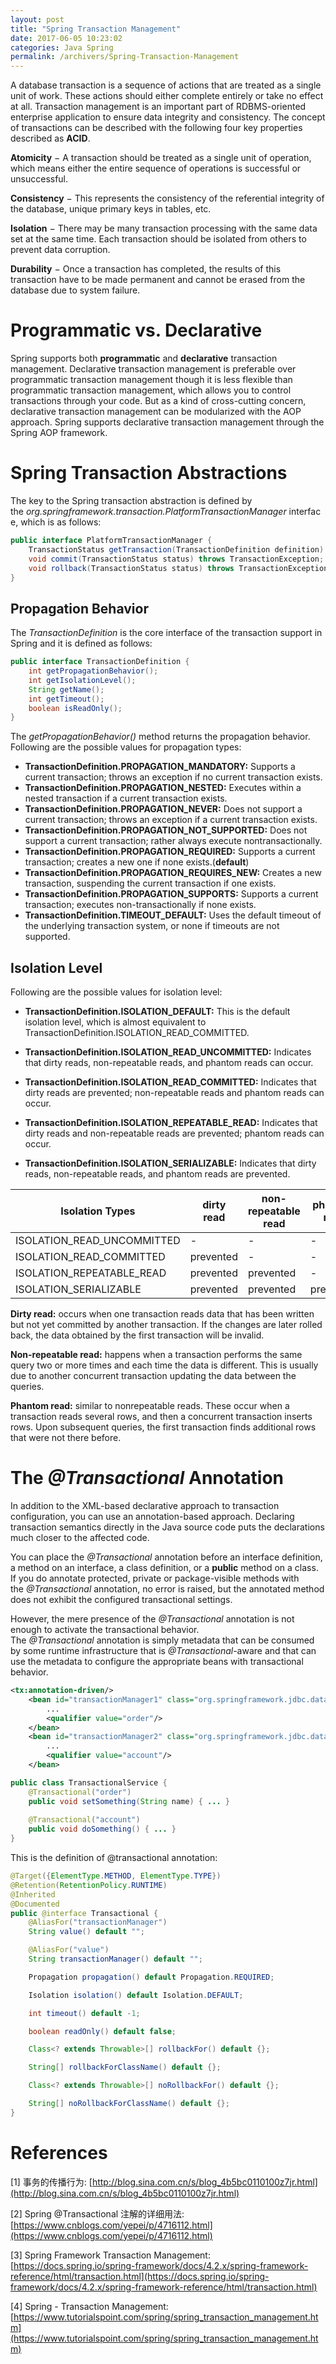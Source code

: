 ```yaml
---
layout: post
title: "Spring Transaction Management"
date: 2017-06-05 10:23:02
categories: Java Spring
permalink: /archivers/Spring-Transaction-Management
---
```


A database transaction is a sequence of actions that are treated as a single unit of work. These actions should either complete entirely or take no effect at all. Transaction management is an important part of RDBMS-oriented enterprise application to ensure data integrity and consistency. The concept of transactions can be described with the following four key properties described as **ACID**.

<!--more-->

**Atomicity** − A transaction should be treated as a single unit of operation, which means either the entire sequence of operations is successful or unsuccessful.

**Consistency** − This represents the consistency of the referential integrity of the database, unique primary keys in tables, etc.

**Isolation** − There may be many transaction processing with the same data set at the same time. Each transaction should be isolated from others to prevent data corruption.

**Durability** − Once a transaction has completed, the results of this transaction have to be made permanent and cannot be erased from the database due to system failure.

# Programmatic vs. Declarative

Spring supports both **programmatic** and **declarative** transaction management. Declarative transaction management is preferable over programmatic transaction management though it is less flexible than programmatic transaction management, which allows you to control transactions through your code. But as a kind of cross-cutting concern, declarative transaction management can be modularized with the AOP approach. Spring supports declarative transaction management through the Spring AOP framework.

# Spring Transaction Abstractions

The key to the Spring transaction abstraction is defined by the *org.springframework.transaction.PlatformTransactionManager* interface, which is as follows:

```java
public interface PlatformTransactionManager {
    TransactionStatus getTransaction(TransactionDefinition definition) throws TransactionException;
    void commit(TransactionStatus status) throws TransactionException;
    void rollback(TransactionStatus status) throws TransactionException;
}
```

## Propagation Behavior

The *TransactionDefinition* is the core interface of the transaction support in Spring and it is defined as follows:

```java
public interface TransactionDefinition {
    int getPropagationBehavior();
    int getIsolationLevel();
    String getName();
    int getTimeout();
    boolean isReadOnly();
}
```

The *getPropagationBehavior()* method returns the propagation behavior. Following are the possible values for propagation types:

- **TransactionDefinition.PROPAGATION_MANDATORY:** Supports a current transaction; throws an exception if no current transaction exists.
- **TransactionDefinition.PROPAGATION_NESTED:** Executes within a nested transaction if a current transaction exists.
- **TransactionDefinition.PROPAGATION_NEVER:** Does not support a current transaction; throws an exception if a current transaction exists.
- **TransactionDefinition.PROPAGATION_NOT_SUPPORTED:** Does not support a current transaction; rather always execute nontransactionally.
- **TransactionDefinition.PROPAGATION_REQUIRED:** Supports a current transaction; creates a new one if none exists.(**default**)
- **TransactionDefinition.PROPAGATION_REQUIRES_NEW:** Creates a new transaction, suspending the current transaction if one exists.
- **TransactionDefinition.PROPAGATION_SUPPORTS:** Supports a current transaction; executes non-transactionally if none exists.
- **TransactionDefinition.TIMEOUT_DEFAULT:** Uses the default timeout of the underlying transaction system, or none if timeouts are not supported.

## Isolation Level

Following are the possible values for isolation level:

- **TransactionDefinition.ISOLATION_DEFAULT:** This is the default isolation level, which is almost equivalent to TransactionDefinition.ISOLATION_READ_COMMITTED.

- **TransactionDefinition.ISOLATION_READ_UNCOMMITTED:** Indicates that dirty reads, non-repeatable reads, and phantom reads can occur.

- **TransactionDefinition.ISOLATION_READ_COMMITTED:** Indicates that dirty reads are prevented; non-repeatable reads and phantom reads can occur.

- **TransactionDefinition.ISOLATION_REPEATABLE_READ:** Indicates that dirty reads and non-repeatable reads are prevented; phantom reads can occur.

- **TransactionDefinition.ISOLATION_SERIALIZABLE:** Indicates that dirty reads, non-repeatable reads, and phantom reads are prevented.

| Isolation Types            | dirty read | non-repeatable read | phantom read |
| -------------------------- | ---------- | ------------------- | ------------ |
| ISOLATION_READ_UNCOMMITTED | -          | -                   | -            |
| ISOLATION_READ_COMMITTED   | prevented  | -                   | -            |
| ISOLATION_REPEATABLE_READ  | prevented  | prevented           | -            |
| ISOLATION_SERIALIZABLE     | prevented  | prevented           | prevented    |

**Dirty read:** occurs when one transaction reads data that has been written but not yet committed by another transaction. If the changes are later rolled back, the data obtained by the first transaction will be invalid.

**Non-repeatable read:** happens when a transaction performs the same query two or more times and each time the data is different. This is usually due to another concurrent transaction updating the data between the queries.

**Phantom read:** similar to nonrepeatable reads. These occur when a transaction reads several rows, and then a concurrent transaction inserts rows. Upon subsequent queries, the first transaction finds additional rows that were not there before.

# The *@Transactional* Annotation

In addition to the XML-based declarative approach to transaction configuration, you can use an annotation-based approach. Declaring transaction semantics directly in the Java source code puts the declarations much closer to the affected code.

You can place the *@Transactional* annotation before an interface definition, a method on an interface, a class definition, or a **public** method on a class. If you do annotate protected, private or package-visible methods with the *@Transactional* annotation, no error is raised, but the annotated method does not exhibit the configured transactional settings.

However, the mere presence of the *@Transactional* annotation is not enough to activate the transactional behavior. The *@Transactional* annotation is simply metadata that can be consumed by some runtime infrastructure that is *@Transactional*-aware and that can use the metadata to configure the appropriate beans with transactional behavior.

```xml
<tx:annotation-driven/>
    <bean id="transactionManager1" class="org.springframework.jdbc.datasource.DataSourceTransactionManager">
        ...
        <qualifier value="order"/>
    </bean>
    <bean id="transactionManager2" class="org.springframework.jdbc.datasource.DataSourceTransactionManager">
        ...
        <qualifier value="account"/>
    </bean>
```

```java
public class TransactionalService {
    @Transactional("order")
    public void setSomething(String name) { ... }
    
    @Transactional("account")
    public void doSomething() { ... }
}
```

This is the definition of @transactional annotation:

```java
@Target({ElementType.METHOD, ElementType.TYPE})
@Retention(RetentionPolicy.RUNTIME)
@Inherited
@Documented
public @interface Transactional {
    @AliasFor("transactionManager")
    String value() default "";

    @AliasFor("value")
    String transactionManager() default "";

    Propagation propagation() default Propagation.REQUIRED;

    Isolation isolation() default Isolation.DEFAULT;

    int timeout() default -1;

    boolean readOnly() default false;

    Class<? extends Throwable>[] rollbackFor() default {};

    String[] rollbackForClassName() default {};

    Class<? extends Throwable>[] noRollbackFor() default {};

    String[] noRollbackForClassName() default {};
}
```


# References

[1] 事务的传播行为: [http://blog.sina.com.cn/s/blog_4b5bc0110100z7jr.html](http://blog.sina.com.cn/s/blog_4b5bc0110100z7jr.html)

[2] Spring @Transactional 注解的详细用法: [https://www.cnblogs.com/yepei/p/4716112.html](https://www.cnblogs.com/yepei/p/4716112.html)

[3] Spring Framework Transaction Management: [https://docs.spring.io/spring-framework/docs/4.2.x/spring-framework-reference/html/transaction.html](https://docs.spring.io/spring-framework/docs/4.2.x/spring-framework-reference/html/transaction.html)

[4] Spring - Transaction Management: [https://www.tutorialspoint.com/spring/spring_transaction_management.htm](https://www.tutorialspoint.com/spring/spring_transaction_management.htm)




